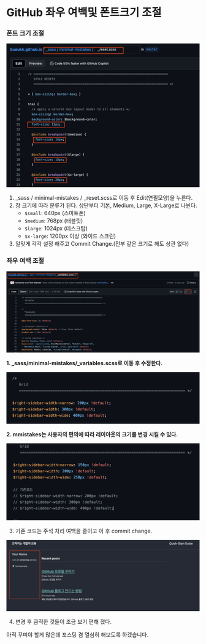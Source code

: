 # GitHub 좌우 여백및 폰트크기 조절

### 폰트 크기 조절

![Untitled](https://github.com/Eueukk/Eueukk.github.io/raw/master/_posts/2024-07-14-GitHubBlog%20Sidebar%26%20fontSize%20edit%20Img/Untitled.png)

1. _sass / minimal-mistakes / _reset.scss로 이동 후 Edit(연필모양)을 누른다.
2. 창 크기에 따라 분류가 된다. 상단부터 기본, Medium, Large, X-Large로 나뉜다.
    - `$small`: 640px (스마트폰)
    - `$medium`: 768px (태블릿)
    - `$large`: 1024px (데스크탑)
    - `$x-large`: 1200px 이상 (와이드 스크린)
3. 알맞게 각각 설정 해주고 Commit Change.(전부 같은 크기로 해도 상관 없다)

### 좌우 여백 조절

![Untitled](https://github.com/Eueukk/Eueukk.github.io/raw/master/_posts/2024-07-14-GitHubBlog%20Sidebar%26%20fontSize%20edit%20Img/Untitled%201.png)

**1. _sass/minimal-mistakes/_variables.scss로 이동 후 수정한다.**

![Untitled](https://github.com/Eueukk/Eueukk.github.io/raw/master/_posts/2024-07-14-GitHubBlog%20Sidebar%26%20fontSize%20edit%20Img/Untitled%202.png)

**2. mmistakes는 사용자의 편의에 따라 레이아웃의 크기를 변경 시킬 수 있다.**

![Untitled](https://github.com/Eueukk/Eueukk.github.io/raw/master/_posts/2024-07-14-GitHubBlog%20Sidebar%26%20fontSize%20edit%20Img/Untitled%203.png)

3. 기존 코드는 주석 처리 여백을 줄이고 이 후 commit change.

![Untitled](https://github.com/Eueukk/Eueukk.github.io/raw/master/_posts/2024-07-14-GitHubBlog%20Sidebar%26%20fontSize%20edit%20Img/Untitled%204.png)

4. 변경 후 큼직한 것들이 조금 보기 편해 졌다.

아직 꾸며야 할게 많은데 포스팅 겸 열심히 해보도록 하겠습니다.
